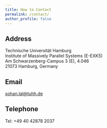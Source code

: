 ```yaml
---
title: How to Contact
permalink: /contact/
author_profile: false
---
```


Address
----
<p align="justify">
Technische Universität Hamburg <br>
Institute of Massively Parallel Systems (E-EXK5) <br>
Am Schwarzenberg-Campus 3 (E), 4.046 <br>
21073 Hamburg, Germany <br>
</p>

Email
----
sohan.lal@tuhh.de <br>

Telephone
----
Tel: +49 40 42878 2037 <br>
